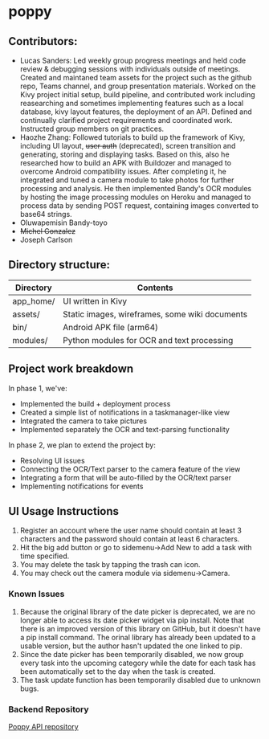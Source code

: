 # poppy

## Contributors:
- Lucas Sanders: Led weekly group progress meetings and held code review & debugging sessions with individuals outside of meetings. Created and maintaned team assets for the project such as the github repo, Teams channel, and group presentation materials. Worked on the Kivy project initial setup, build pipeline, and contributed work including reasearching and sometimes implementing features such as a local database, kivy layout features, the deployment of an API. Defined and continually clarified project requirements and coordinated work. Instructed group members on git practices.
- Haozhe Zhang: Followed tutorials to build up the framework of Kivy, including UI layout, ~~user auth~~ (deprecated), screen transition and generating, storing and displaying tasks. Based on this, also he researched how to build an APK with Buildozer and managed to overcome Android compatibility issues. After completing it, he integrated and tuned a camera module to take photos for further processing and analysis. He then implemented Bandy's OCR modules by hosting the image processing modules on Heroku and managed to process data by sending POST request, containing images converted to base64 strings.
- Oluwapemisin Bandy-toyo
- ~~Michel Gonzalez~~
- Joseph Carlson

## Directory structure:
Directory  | Contents
---------- | ----------
app_home/  | UI written in Kivy
assets/    | Static images, wireframes, some wiki documents
bin/       | Android APK file (arm64)
modules/   | Python modules for OCR and text processing

## Project work breakdown
In phase 1, we've:
- Implemented the build + deployment process
- Created a simple list of notifications in a taskmanager-like view
- Integrated the camera to take pictures
- Implemented separately the OCR and text-parsing functionality

In phase 2, we plan to extend the project by:
- Resolving UI issues
- Connecting the OCR/Text parser to the camera feature of the view
- Integrating a form that will be auto-filled by the OCR/text parser
- Implementing notifications for events

## UI Usage Instructions

1. Register an account where the user name should contain at least 3 characters and the password should contain at least 6 characters.
2. Hit the big add button or go to sidemenu->Add New to add a task with time specified. 
3. You may delete the task by tapping the trash can icon.
4. You may check out the camera module via sidemenu->Camera.

### Known Issues

1. Because the original library of the date picker is deprecated, we are no longer able to access its date picker widget via pip install. Note that there is an improved version of this library on GitHub, but it doesn't have a pip install command. The orinal library has already been updated to a usable version, but the author hasn't updated the one linked to pip.
2. Since the date picker has been temporarily disabled, we now group every task into the upcoming category while the date for each task has been automatically set to the day when the task is created.
3. The task update function has been temporarily disabled due to unknown bugs.

### Backend Repository
[Poppy API repository](https://github.com/rrrrr4788/Poppy_Backend)
